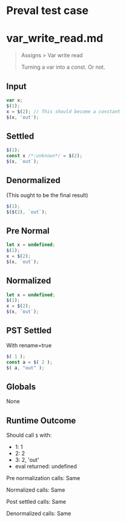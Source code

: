 # Preval test case

# var_write_read.md

> Assigns > Var write read
>
> Turning a var into a const. Or not.

## Input

`````js filename=intro
var x;
$(1);
x = $(2); // This should become a constant
$(x, 'out');
`````

## Settled


`````js filename=intro
$(1);
const x /*:unknown*/ = $(2);
$(x, `out`);
`````

## Denormalized
(This ought to be the final result)

`````js filename=intro
$(1);
$($(2), `out`);
`````

## Pre Normal


`````js filename=intro
let x = undefined;
$(1);
x = $(2);
$(x, `out`);
`````

## Normalized


`````js filename=intro
let x = undefined;
$(1);
x = $(2);
$(x, `out`);
`````

## PST Settled
With rename=true

`````js filename=intro
$( 1 );
const a = $( 2 );
$( a, "out" );
`````

## Globals

None

## Runtime Outcome

Should call `$` with:
 - 1: 1
 - 2: 2
 - 3: 2, 'out'
 - eval returned: undefined

Pre normalization calls: Same

Normalized calls: Same

Post settled calls: Same

Denormalized calls: Same
